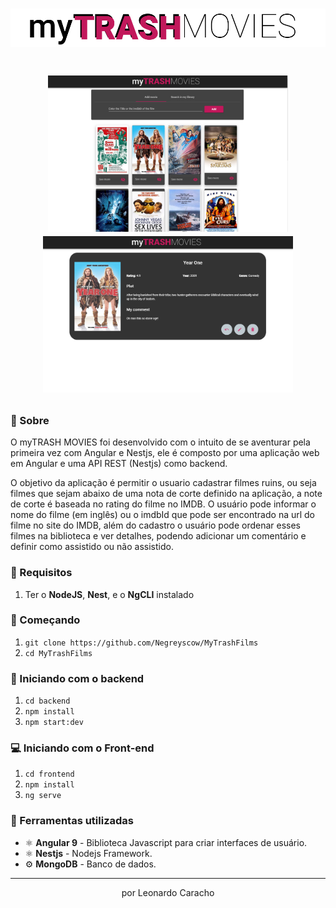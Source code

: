 <h1 align="center" background-color="black">
  <img src='./frontend/src/assets/logo-2.png'>
</h1>

<h1 align="center">
  <p align="center">
    <img height="250" src='./img/desktop-1.PNG'>
    <img height="250" src="./img/desktop-2.PNG">
  </p>
    
</h1>

### 📜 Sobre
O myTRASH MOVIES foi desenvolvido com o intuito de se aventurar pela primeira vez com Angular e Nestjs, ele é composto por uma aplicação web em Angular e uma API REST (Nestjs) como backend. 

O objetivo da aplicação é permitir o usuario cadastrar filmes ruins, ou seja filmes que sejam abaixo de uma nota de corte definido na aplicação, a note de corte é baseada no rating do filme no IMDB. O usuário pode informar o nome do filme (em inglês) ou o imdbId que pode ser encontrado na url do filme no site do IMDB, além do cadastro o usuário pode ordenar esses filmes na biblioteca e ver detalhes, podendo adicionar um comentário e definir como assistido ou não assistido. 

### 🔽 Requisitos
1. Ter o **NodeJS**, **Nest**, e o **NgCLI** instalado

### :rocket: Começando
1. ``git clone https://github.com/Negreyscow/MyTrashFilms``
2. ``cd MyTrashFilms``

### :rocket: Iniciando com o backend
1. ``cd backend``
2.  ``npm install``
3. ``npm start:dev``

### 💻 Iniciando com o Front-end 
1. ``cd frontend``
2.  ``npm install``
3. ``ng serve``

### 🧰  Ferramentas utilizadas
- ⚛️ **Angular 9** - Biblioteca Javascript para criar interfaces de usuário.
- ⚛️ **Nestjs** - Nodejs Framework.
- ⚙️ **MongoDB** - Banco de dados.

<hr>
<p align="center"> por Leonardo Caracho </p>
